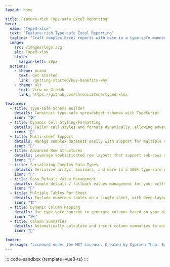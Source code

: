 ```yaml
---
layout: home

title: Feature-rich Type-safe Excel Reporting
hero:
  name: "Typed-xlsx"
  text: "Feature-rich Type-safe Excel Reporting"
  tagline: "Craft complex Excel reports with ease in a type-safe manner."
  image:
    src: /images/logo.svg
    alt: Typed-xlsx
    style: 
      margin-left: 50px
  actions:
    - theme: brand
      text: Get Started
      link: /getting-started/key-benefits-why
    - theme: alt
      text: View on GitHub
      link: https://github.com/ChronicStone/typed-xlsx

features:
  - title: Type-safe Schema Builder
    details: Construct type-safe spreadsheet schemas with TypeScript
    icon: "🛠"
  - title: Dynamic Cell Styling/Formatting
    details: Tailor cell styles and formats dynamically, allowing advanced per-row customization
    icon: "🎨"
  - title: Multi-sheet Support
    details: Manage complex datasets easily with support for multiple sheets within a single workbook
    icon: "📑"
  - title: Advanced Row Structures
    details: Leverage sophisticated row layouts that support sub-rows and automatic merging
    icon: "🧩"
  - title: Serializing Complex Data Types
    details: Serialize arrays, booleans, and more in a 100% type-safe way
    icon: "🔄"
  - title: Easy Default Value Management
    details: Simple default / fallback values management for your cells
    icon: "🎯"
  - title: Multiple Tables Per Sheet
    details: Include numerous tables on a single sheet, with deep layout customization (linear or grid-like)
    icon: "🏗️"
  - title: Dynamic Column Mapping
    details: Use type-safe context to generate columns based on your data
    icon: "🗺️"
  - title: Column Summaries
    details: Automatically calculate and insert column summaries to analyze data at a glance
    icon: "🧮"

footer:
  message: "Licensed under the MIT License. Created by Cyprien Thao. Extendable and customizable for developers."
---
```



::: code-sandbox {template=vue3-ts}
:::
